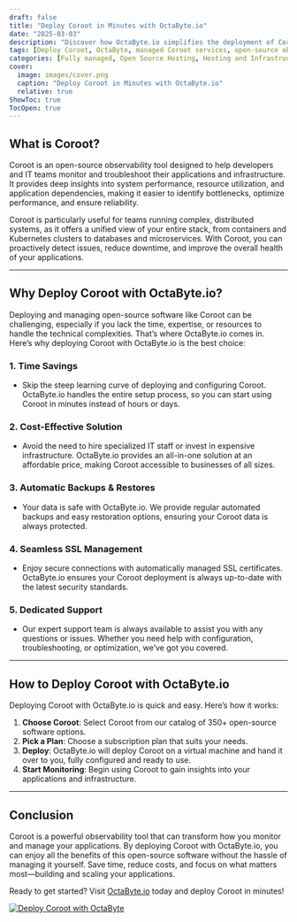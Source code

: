 ```yaml
---
draft: false
title: "Deploy Coroot in Minutes with OctaByte.io"
date: "2025-03-03"
description: "Discover how OctaByte.io simplifies the deployment of Coroot, an open-source observability tool, with fully managed services. Save time, reduce costs, and enjoy seamless SSL management, automatic backups, and expert support—all in one place."
tags: [Deploy Coroot, OctaByte, managed Coroot services, open-source observability, Coroot deployment, managed open-source software, Coroot benefits, OctaByte features, Coroot SSL management, Coroot backups, Coroot support]
categories: [Fully managed, Open Source Hosting, Hosting and Infrastructure, Monitoring]
cover:
  image: images/cover.png
  caption: "Deploy Coroot in Minutes with OctaByte.io"
  relative: true
ShowToc: true
TocOpen: true
---
```



## What is Coroot?

Coroot is an open-source observability tool designed to help developers and IT teams monitor and troubleshoot their applications and infrastructure. It provides deep insights into system performance, resource utilization, and application dependencies, making it easier to identify bottlenecks, optimize performance, and ensure reliability.

Coroot is particularly useful for teams running complex, distributed systems, as it offers a unified view of your entire stack, from containers and Kubernetes clusters to databases and microservices. With Coroot, you can proactively detect issues, reduce downtime, and improve the overall health of your applications.

---

## Why Deploy Coroot with OctaByte.io?

Deploying and managing open-source software like Coroot can be challenging, especially if you lack the time, expertise, or resources to handle the technical complexities. That’s where OctaByte.io comes in. Here’s why deploying Coroot with OctaByte.io is the best choice:

### 1. **Time Savings**
   - Skip the steep learning curve of deploying and configuring Coroot. OctaByte.io handles the entire setup process, so you can start using Coroot in minutes instead of hours or days.

### 2. **Cost-Effective Solution**
   - Avoid the need to hire specialized IT staff or invest in expensive infrastructure. OctaByte.io provides an all-in-one solution at an affordable price, making Coroot accessible to businesses of all sizes.

### 3. **Automatic Backups & Restores**
   - Your data is safe with OctaByte.io. We provide regular automated backups and easy restoration options, ensuring your Coroot data is always protected.

### 4. **Seamless SSL Management**
   - Enjoy secure connections with automatically managed SSL certificates. OctaByte.io ensures your Coroot deployment is always up-to-date with the latest security standards.

### 5. **Dedicated Support**
   - Our expert support team is always available to assist you with any questions or issues. Whether you need help with configuration, troubleshooting, or optimization, we’ve got you covered.

---

## How to Deploy Coroot with OctaByte.io

Deploying Coroot with OctaByte.io is quick and easy. Here’s how it works:

1. **Choose Coroot**: Select Coroot from our catalog of 350+ open-source software options.
2. **Pick a Plan**: Choose a subscription plan that suits your needs.
3. **Deploy**: OctaByte.io will deploy Coroot on a virtual machine and hand it over to you, fully configured and ready to use.
4. **Start Monitoring**: Begin using Coroot to gain insights into your applications and infrastructure.

---

## Conclusion

Coroot is a powerful observability tool that can transform how you monitor and manage your applications. By deploying Coroot with OctaByte.io, you can enjoy all the benefits of this open-source software without the hassle of managing it yourself. Save time, reduce costs, and focus on what matters most—building and scaling your applications.

Ready to get started? Visit [OctaByte.io](https://octabyte.io) today and deploy Coroot in minutes!

[![Deploy Coroot with OctaByte](/images/deploy-on-octabyte.png)](https://octabyte.io/fully-managed-open-source-services/hosting-and-infrastructure/monitoring/coroot)
